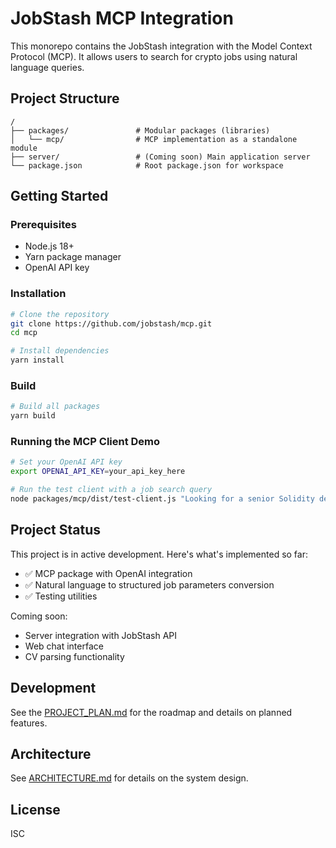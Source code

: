# JobStash MCP Integration

This monorepo contains the JobStash integration with the Model Context Protocol (MCP). It allows users to search for crypto jobs using natural language queries.

## Project Structure

```
/
├── packages/               # Modular packages (libraries)
│   └── mcp/                # MCP implementation as a standalone module
├── server/                 # (Coming soon) Main application server
└── package.json            # Root package.json for workspace
```

## Getting Started

### Prerequisites

- Node.js 18+ 
- Yarn package manager
- OpenAI API key

### Installation

```bash
# Clone the repository
git clone https://github.com/jobstash/mcp.git
cd mcp

# Install dependencies
yarn install
```

### Build

```bash
# Build all packages
yarn build
```

### Running the MCP Client Demo

```bash
# Set your OpenAI API key
export OPENAI_API_KEY=your_api_key_here

# Run the test client with a job search query
node packages/mcp/dist/test-client.js "Looking for a senior Solidity developer role in a remote position"
```

## Project Status

This project is in active development. Here's what's implemented so far:

- ✅ MCP package with OpenAI integration
- ✅ Natural language to structured job parameters conversion
- ✅ Testing utilities

Coming soon:
- Server integration with JobStash API
- Web chat interface
- CV parsing functionality

## Development

See the [PROJECT_PLAN.md](PROJECT_PLAN.md) for the roadmap and details on planned features.

## Architecture

See [ARCHITECTURE.md](ARCHITECTURE.md) for details on the system design.

## License

ISC 